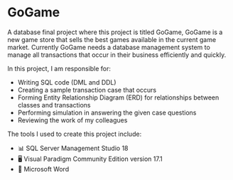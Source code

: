 # **GoGame**

A database final project where this project is titled GoGame, GoGame is a new game store that sells the best games available in the current game market. Currently GoGame needs a database management system to manage all transactions that occur in their business efficiently and quickly.

In this project, I am responsible for:
- Writing SQL code (DML and DDL)
- Creating a sample transaction case that occurs
- Forming Entity Relationship Diagram (ERD) for relationships between classes and transactions
- Performing simulation in answering the given case questions
- Reviewing the work of my colleagues

The tools I used to create this project include:
- 📊 SQL Server Management Studio 18
- 🖥️ Visual Paradigm Community Edition version 17.1
- 📃 Microsoft Word
